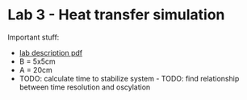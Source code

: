 
# Lab 3 - Heat transfer simulation

Important stuff:
  - [lab description pdf](L02.pdf)
  - B = 5x5cm
  - A = 20cm
  - TODO: calculate time to stabilize system  - TODO: find relationship between time resolution and oscylation


